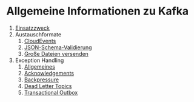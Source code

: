 # Allgemeine Informationen zu Kafka

1. [Einsatzzweck](01-einsatzzweck.md)
2. Austauschformate
    1. [CloudEvents](02a-CloudEvents.md)
    2. [JSON-Schema-Validierung](02b-JSON-Schema-Validierung)
    3. [Große Dateien versenden](02c-Grosse-Dateien.md)
3. Exception Handling
    1. [Allgemeines](03a-exception-handling)
    2. [Acknowledgements](03b-Acknowledgements.md)
    3. [Backpressure](03c-backpressure.md)
    4. [Dead Letter Topics](03d-Dead-Letter-Topics.md)
    5. [Transactional Outbox](03e-Transactional-Outbox.md)